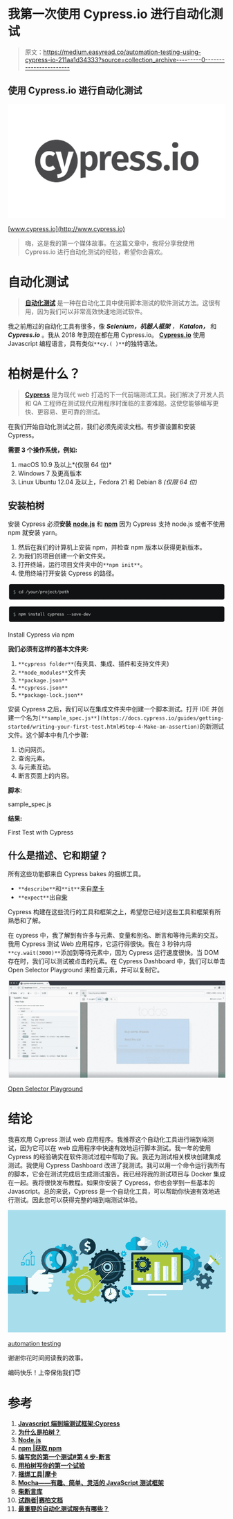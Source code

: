 # 我第一次使用 Cypress.io 进行自动化测试

> 原文：<https://medium.easyread.co/automation-testing-using-cypress-io-211aa1d34333?source=collection_archive---------0----------------------->

## 使用 Cypress.io 进行自动化测试

![](img/c60478261b8e2dcad98fe89148cd3723.png)

[www.cypress.io](http://www.cypress.io)

> 嗨，这是我的第一个媒体故事。在这篇文章中，我将分享我使用 Cypress.io 进行自动化测试的经验，希望你会喜欢。

# **自动化测试**

> [**自动化测试**](https://www.softwaretestinghelp.com/automation-testing-tutorial-1/) 是一种在自动化工具中使用脚本测试的软件测试方法。这很有用，因为我们可以非常高效快速地测试软件。

我之前用过的自动化工具有很多，像 ***Selenium，机器人框架*** *，* ***Katalon，*** 和 ***Cypress.io*** 。我从 2018 年到现在都在用 Cypress.io。 [**Cypress.io**](https://www.cypress.io) 使用 Javascript 编程语言，具有类似`**cy.( )**`的独特语法。

# 柏树是什么？

> [**Cypress**](https://docs.cypress.io/guides/overview/why-cypress.html#In-a-nutshell) 是为现代 web 打造的下一代前端测试工具。我们解决了开发人员和 QA 工程师在测试现代应用程序时面临的主要难题。这使您能够编写更快、更容易、更可靠的测试。

在我们开始自动化测试之前，我们必须先阅读文档。有步骤设置和安装 Cypress。

**需要 3 个操作系统，例如:**

1.  macOS 10.9 及以上*(仅限 64 位)*
2.  Windows 7 及更高版本
3.  Linux Ubuntu 12.04 及以上，Fedora 21 和 Debian 8 *(仅限 64 位)*

## 安装柏树

安装 Cypress 必须**安装** [**node.js**](https://nodejs.org/en/) 和 [**npm**](https://www.npmjs.com/get-npm) 因为 Cypress 支持 node.js 或者不使用 npm 就安装 yarn。

1.  然后在我们的计算机上安装 npm，并检查 npm 版本以获得更新版本。
2.  为我们的项目创建一个新文件夹。
3.  打开终端，运行项目文件夹中的`**npm init**`。
4.  使用终端打开安装 Cypress 的路径。

![](img/e79b4a75d47e39ecf3d9b282c257b08d.png)

Install Cypress via npm

**我们必须有这样的基本文件夹:**

1.  `**cypress folder**`(有夹具、集成、插件和支持文件夹)
2.  `**node_modules**`文件夹
3.  `**package.json**`
4.  `**cypress.json**`
5.  `**package-lock.json**`

安装 Cypress 之后，我们可以在集成文件夹中创建一个脚本测试。打开 IDE 并创建一个名为`[**sample_spec.js**](https://docs.cypress.io/guides/getting-started/writing-your-first-test.html#Step-4-Make-an-assertion)`的新测试文件。这个脚本中有几个步骤:

1.  访问网页。
2.  查询元素。
3.  与元素互动。
4.  断言页面上的内容。

**脚本:**

sample_spec.js

**结果:**

First Test with Cypress

## 什么是描述、它和期望？

所有这些功能都来自 Cypress bakes 的捆绑工具。

*   `**describe**`和`**it**`来自[摩卡](https://mochajs.org/)
*   `**expect**`出自[柴](http://www.chaijs.com/)

Cypress 构建在这些流行的工具和框架之上，希望您已经对这些工具和框架有所熟悉和了解。

在 cypress 中，我了解到有许多与元素、变量和别名、断言和等待元素的交互。我用 Cypress 测试 Web 应用程序，它运行得很快。我在 3 秒钟内将`**cy.wait(3000)**`添加到等待元素中，因为 Cypress 运行速度很快。当 DOM 存在时，我们可以测试被点击的元素。在 Cypress Dashboard 中，我们可以单击 Open Selector Playground 来检查元素，并可以复制它。

![](img/d3f48f35683e9e26b289e399ab4c6a5c.png)

[Open Selector Playground](https://docs.cypress.io/guides/core-concepts/test-runner.html#Selector-Playground)

# 结论

我喜欢用 Cypress 测试 web 应用程序。我推荐这个自动化工具进行端到端测试，因为它可以在 web 应用程序中快速有效地运行脚本测试。我一年的使用 Cypress 的经验确实在软件测试过程中帮助了我。我还为测试相关模块创建集成测试。我使用 Cypress Dashboard 改进了我测试。我可以用一个命令运行我所有的脚本，它会在测试完成后生成测试报告。我已经将我的测试项目与 Docker 集成在一起。我将很快发布教程。如果你安装了 Cypress，你也会学到一些基本的 Javascript。总的来说，Cypress 是一个自动化工具，可以帮助你快速有效地进行测试。因此您可以获得完整的端到端测试体验。

![](img/e99a03f2d840617157394298d6ab9210.png)

[automation testing](https://www.goteaminternet.com/what-are-the-most-significant-automation-testing-services/)

谢谢你花时间阅读我的故事。

编码快乐！上帝保佑我们😇

# 参考

1.  [**Javascript 端到端测试框架:Cypress**](https://www.cypress.io)
2.  [**为什么是柏树？**](https://docs.cypress.io/guides/overview/why-cypress.html#In-a-nutshell)
3.  [**Node.js**](https://nodejs.org/en/)
4.  [**npm |获取 npm**](https://www.npmjs.com/get-npm)
5.  [**编写您的第一个测试#第 4 步-断言**](https://docs.cypress.io/guides/getting-started/writing-your-first-test.html#Step-4-Make-an-assertion)
6.  [**用柏树写你的第一个试验**](https://www.youtube.com/watch?v=VvLocgtCQnY&t=2s)
7.  [**捆绑工具|摩卡**](https://docs.cypress.io/guides/references/bundled-tools.html#Mocha)
8.  [**Mocha——有趣、简单、灵活的 JavaScript 测试框架**](https://mochajs.org)
9.  [**柴断言库**](https://www.chaijs.com)
10.  [**试跑者|赛柏文档**](https://docs.cypress.io/guides/core-concepts/test-runner.html#Errors)
11.  [**最重要的自动化测试服务有哪些？**](https://www.goteaminternet.com/what-are-the-most-significant-automation-testing-services/)
